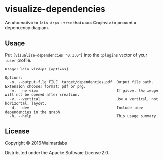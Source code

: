 # visualize-dependencies

An alternative to `lein deps :tree` that uses Graphviz to present
a dependency diagram.

## Usage

Put `[visualize-dependencies "0.1.0"]` into the `:plugins` vector of your `:user`
profile.

```
Usage: lein vizdeps [options]

Options:
  -o, --output-file FILE  target/dependencies.pdf  Output file path. Extension chooses format: pdf or png.
  -n, --no-view                                    If given, the image will not be opened after creation.
  -v, --vertical                                   Use a vertical, not horizontal, layout.
  -d, --dev                                        Include :dev dependencies in the graph.
  -h, --help                                       This usage summary.
```
  
## License

Copyright © 2016 Walmartlabs

Distributed under the Apache Software License 2.0.
